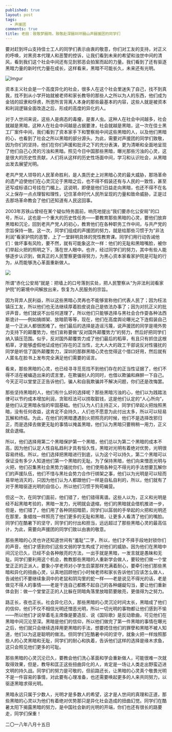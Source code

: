 ```yaml
---
published: true
layout: post
tags:
  - 声援团
comments: true
title: 老田：致敬梦圝雨，致敬赴深圝圳坪圝山声圝援团的同学们
---
```



要对赶到坪山支持佳士工人的同学们表示由衷的敬意，你们对工友的支持，对正义的呼唤，对黑资本代理人和恶警的控诉，让我们看到未来的希望和浊世中间的清风，看到我们这个社会中间还有见到邪恶会拍案而起的力量。我们看到了还有驱逐黑暗力量的新时代力量在成长，这样看来，黑暗不可能长久，未来还有光明。

![Imgur](https://i.imgur.com/NgDjxQl.png)

资本主义社会是一个高度异化的社会，很多人在这个社会里迷失了自己，找不到真我，找不到从小学开始就被老师和家长教导的那些人之所以为人的东西，他们成为金钱的奴隶和俘虏，所思所言背离人本身的那些最基本的内容，这些人就是被资本和利润逻辑全面改造之后，形成的高度的异化的人。

对于人世间来说，这些人是病态的毒瘤，是害人虫。这种人在社会中间越多，社会就越是黑暗，这种人在社会中间越是占据要津，社会就越是黑暗，这一次在佳士黑工厂案件中间，我们看到了资本家手下和警察局中间这些黑暗的人，以及他们黑暗的心，也看到了社会之所以黑暗的部分源头。为此，需要对声援团的同学们致敬，因为你们的坚持，他们在你们声援和批评之下的充分表演，更为清晰和全面地呈现了他们自己心灵的污浊和黑暗。照见今日中国那些黑暗，曝光那些污浊的心灵，这是很大的历史性贡献，人们将从这样的历史性场面中间，学习和认识社会，从黑暗出发去展望光明。

老共产党人领导的人民革命胜利，是人类历史上对黑暗心灵的最大威胁，那场革命的遗产迫使他们在心灵沉沦于黑暗之后，也不得不假装还有与人民的一致性，甚至还写成标语口号挂在门楣上。这说明，即便是他们日益走向黑暗，也还不得不在名义上保存一点点理智和理性，记住革命时代人民所呈现的力量和致命威胁，正是过去那场革命教会了他们还知道有人民这回事。

2003年苏铁山曾经在某个疑似特务面前，响亮地提出“我们要赤化公安局”的口号，所以，这也是一个重大的历史性任务——要教育那些黑暗的心灵，要他们放弃黑暗和沉沦，回到老共产党人的初心，教育他们在各种职务工作中间，与共产党的宗旨保持一致。这一次，同学们组成的声援团的努力，就是给那些习惯于为“非法利润”看家护院的恶警，上了一堂鲜明具体的党性教育课。同学们用行动告诫他们：做坏事有风险，要不然，就有可能象这次一样：他们的无耻和黑暗嘴脸，被你们举起火把的照明之下，落在世人眼中。也许，经过同学们的努力，其中有些人能够逐步认识到，做真正的人民警察更值得努力，为黑心资本家看家护院是可耻的行为，从而能够洗心革面重新做人。

![](http://wx3.sinaimg.cn/mw690/0060lm7Tly1fuadnrvy2qj30iw06rwqn.jpg)

所谓“赤化公安局”就是：把墙上的口号落到实处，把人民警察从“为非法利润看家护院”的窘境中间解放出来，恢复为人民服务的宗旨。

因为背弃人民利益，所以这些黑暗心灵再也不能够宣称他们代表人民了；因为枉法镇压工友，所以他们也无法继续厚着脸皮说自己是依法办事了；因为对抗正义的批评声音，他们就说不出任何道理了，所以他们只能够选择与黑社会合作耍各种法西斯诡计——例如搞绑架、放暗箭等等，现在，他们在高度舆论曝光之下连假装自己是一个正派人都很困难了。他们最后的选择是造谣污蔑，说声援团的同学是境外势力支持下的颠覆势力，他们宣称要做“反对国外颠覆势力”的努力，然后好把同学们纳入镇压范围。似乎，反对国外颠覆势力成了他们最后的稻草，有且只有抓住这根稻草，才能够虚假地证成他们存在的正当性，北大人大的政工干部说反对性骚扰的同学是听信了国外颠覆势力，深圳的那群黑暗心灵也觉得这个借口好用，然后就有人匿名在脸书上发布完全满足他们需要的谣言。

看来，那些黑暗的心灵，也已经寻寻觅觅找不到他们存在的正当性证据了，他们不得不活在被编造出来的谎言里，在欺骗别人的同时，也借以欺骗和麻醉一下自己。今天正可以堂堂正正告诉他们，骗人和自我欺骗并不解决问题，你们还是改悔罢。

那些坚持黑暗的人，他们有什么好的选择呢？那些黑暗污浊的心，他们以为践踏法律可以节约成本增加利润，贪赃枉法可以捞取脏钱，这是他们认定的“人心所向”，是他们认定黑暗永恒的牢固基础。他们认为人们主持正义，同学们举起火把烛照黑暗，没有任何收益，这肯定不会持久，人们也不愿意为此付出太多，所以可以轻易瓦解和终结。为此，在他们的黑暗遭遇到火把照亮的时候，他们不是选择改邪归正，而是选择去做更无耻的事情以掩盖黑暗，他们认为黑暗只要稍稍一用力，正义就会退缩。

所以，他们选择用第二个黑暗保护第一个黑暗，他们总以为第二个黑暗的成本不高，因为他们认定人性自私趋利才具有恒久性，黑暗对光明有着绝对优势，光明很容易终结。所以，他们选择把黑暗进行到底，认为这个可以持久，第二个黑暗可以保证没有多少人知道他们第一个黑暗的无耻。为了保持黑暗，他们向来憎恶光明与火把，他们召集黑社会黑势力骚扰你们，他们使用各种见不得光的手法想要瓦解你们的声援队伍，他们不惜与黑社会势力合作行绑架之事，他们以为光明是可以轻而易举地消灭的，只因为他们认为人都跟他们一样是自私自利的，所以，他们就有了对于黑暗驱逐光明的自信心，所以他们习惯于狗苟蝇营。

但这一次，在同学们面前，他们错了，他们错得离谱。这些人以为，正义和光明是经不起黑暗考验的，黑暗一发力，光明就会退缩，他们的黑暗就会借机推进一步，但是，他们错了，他们用了各种阴招暗箭，同学们以孱弱的手举起的火把和光明还在那里，象蜡烛一样照亮了他们更多的无耻和黑暗，让更多人看清了他们的嘴脸。同学们在酷暑下的坚守，同学们的付出和担当，远远超过了那些黑暗心灵的最高估计，为此，需要向声援团的同学们致以由衷的敬意。

那些黑暗的心灵也许还知道世间有“羞耻”二字，所以，他们才不择手段地封锁你们的声音，他们才感到你们这些文弱的学生构成了对他们的威胁。因为他们在黑暗中间沉沦已久，已经不会各种敞亮的方法，一出手就是黑暗，一发言就是愚昧和无耻。同学们要利用这个机会，教教那些黑暗的人重新学会做人，要较他们做一个堂堂正正的正派人，要象小学老师对小学生启蒙那样充满着耐心，要牵引他们那些黑暗和异化的扭曲心灵，认真地回顾他们小时候老师和家长告诉他们应该怎么做人，告诫他们不要继续象洞中的老鼠和阴沟里的蛇一样——老是说见不得光的话，老是做见不得人的事情——老是干连自己都瞧不起自己的各种龌龊勾当，要让他们重新体会到：做一个堂堂正正的人比躲在阴暗角落里放暗箭要敞亮，更值得为之努力。

路正长，夜也正长。社会异化已久，那些黑暗的心灵沉沦时间太长，黑暗成了他们的信仰，他们不仅不相信光明还憎恶光明，所以一切光明的事物都让他们感到不愉——所以他们才说举着毛主席像是要造反、说《国际歌》是反动歌曲，可见他们在黑暗中间沉沦至深。黑暗是他们的信仰，所以他们做完了第一件黑暗的事情在曝光之后，他们就只会继续选择用更黑暗的手法，想要捂住他们的罪孽和黑暗不被人知道，他们以为这是聪明的做法。但同学们在酷暑中间的坚守，就象火把一样烛照那些人的心灵黑暗和无耻，同学们的耐心和执着，告诉他们这样的选择是缘木求鱼，这只会照见他们更多的可耻。

那些黑暗的心灵沉沦已久，要教会他们洗心革面和学会重新做人，可能很难一次就取得效果，但是，教导和匡正这些扭曲异化的人，肯定是一场让人类走出野蛮迈进文明的持久战。同学们的努力是可敬的，但前路还长，让黑暗的心灵真个敬畏光明不是一件容易的事情，对此要有心理准备，也还需要唤起更多的人来共同努力，以驱逐黑暗求得光明。

黑暗永远只属于少数人，光明才是多数人的希望，这才是人世间的真理和正道，那些黑暗的心灵以为他们有着绝对优势那只是异化社会造成的扭曲幻觉。同学们在酷暑太阳下揭露黑暗的努力，是中国社会新的光明的开端，你们也还有很长的路要走，同学们保重！

二〇一八年八月十五日
